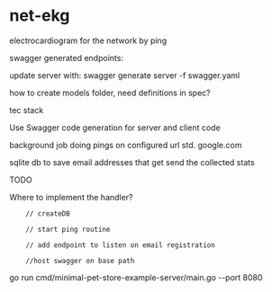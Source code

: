 # net-ekg
electrocardiogram for the network by ping


swagger generated endpoints:

update server with:
swagger generate server -f swagger.yaml

how to create models folder, need definitions in spec?

tec stack

Use Swagger code generation for server and client code

background job doing pings on configured url std. google.com

sqlite db to save email addresses that get send the collected stats

TODO

Where to implement the handler?

        // createDB

        // start ping routine

        // add endpoint to listen on email registration

        //host swagger on base path

go run cmd/minimal-pet-store-example-server/main.go --port 8080